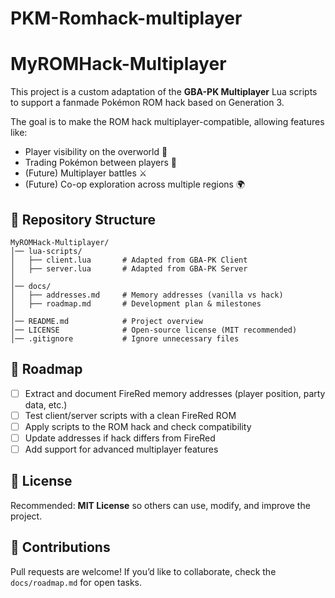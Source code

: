 # PKM-Romhack-multiplayer
# MyROMHack-Multiplayer

This project is a custom adaptation of the **GBA-PK Multiplayer** Lua scripts to support a fanmade Pokémon ROM hack based on Generation 3.

The goal is to make the ROM hack multiplayer-compatible, allowing features like:
- Player visibility on the overworld 🧍
- Trading Pokémon between players 🔄
- (Future) Multiplayer battles ⚔️
- (Future) Co-op exploration across multiple regions 🌍

## 📂 Repository Structure
```
MyROMHack-Multiplayer/
│── lua-scripts/
│   ├── client.lua       # Adapted from GBA-PK Client
│   ├── server.lua       # Adapted from GBA-PK Server
│
│── docs/
│   ├── addresses.md     # Memory addresses (vanilla vs hack)
│   ├── roadmap.md       # Development plan & milestones
│
│── README.md            # Project overview
│── LICENSE              # Open-source license (MIT recommended)
│── .gitignore           # Ignore unnecessary files
```

## 🚀 Roadmap
- [ ] Extract and document FireRed memory addresses (player position, party data, etc.)
- [ ] Test client/server scripts with a clean FireRed ROM
- [ ] Apply scripts to the ROM hack and check compatibility
- [ ] Update addresses if hack differs from FireRed
- [ ] Add support for advanced multiplayer features

## 📜 License
Recommended: **MIT License** so others can use, modify, and improve the project.

## 🤝 Contributions
Pull requests are welcome! If you’d like to collaborate, check the `docs/roadmap.md` for open tasks.
